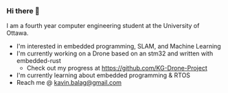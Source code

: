 ### Hi there 👋

I am a fourth year computer engineering student at the University of Ottawa. 

- I'm interested in embedded programming, SLAM, and Machine Learning
- I'm currently working on a Drone based on an stm32 and written with embedded-rust  
  - Check out my progress at https://github.com/KG-Drone-Project
- I'm currently learning about embedded programming & RTOS
- Reach me @ kavin.balag@gmail.com

<!--
**KavinTheG/KavinTheG** is a ✨ _special_ ✨ repository because its `README.md` (this file) appears on your GitHub profile.

Here are some ideas to get you started:

- 🔭 I’m currently working on ...
- 🌱 I’m currently learning ...
- 👯 I’m looking to collaborate on ...
- 🤔 I’m looking for help with ...
- 💬 Ask me about ...
- 📫 How to reach me: ...
- 😄 Pronouns: ...
- ⚡ Fun fact: ...
-->
